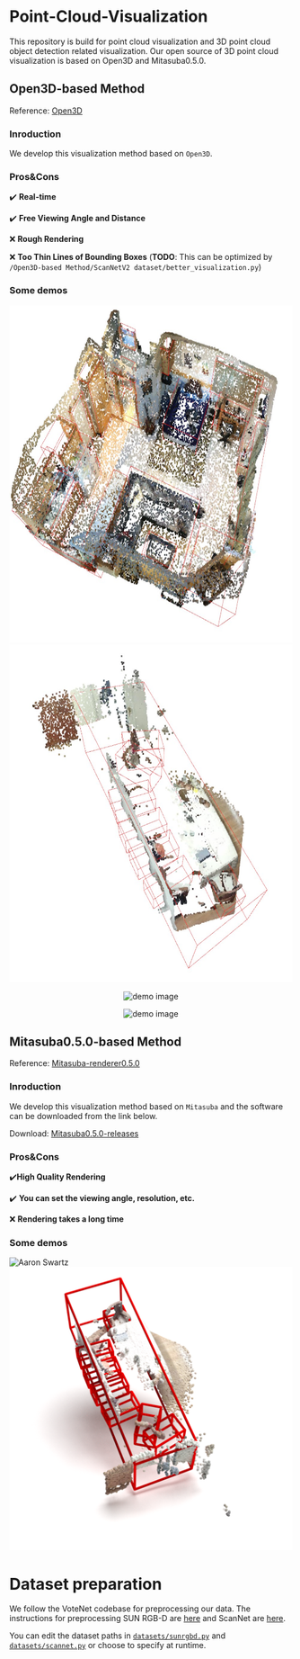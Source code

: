 # Point-Cloud-Visualization
This repository is build for point cloud visualization and 3D point cloud object detection related visualization.
Our open source of 3D point cloud visualization is based on Open3D and Mitasuba0.5.0.
## Open3D-based Method
Reference: <a href="https://github.com/isl-org/Open3D" title="Open3D">Open3D</a>

### Inroduction
We develop this visualization method based on `Open3D`.

### Pros&Cons
✔️ **Real-time**

✔️ **Free Viewing Angle and Distance**

❌ **Rough Rendering**

❌ **Too Thin Lines of Bounding Boxes** (**TODO**: This can be optimized by `/Open3D-based Method/ScanNetV2 dataset/better_visualization.py`)

### Some demos

<div align=center>
<img src="https://github.com/JiachengDeng/Point-Cloud-Visualization/raw/main/resources/Open3D_ScanNetV2.jpg" width = "600" height = "600" alt="A demo of a scene in the ScanNetV2 dataset with Open3D" />

<img src="https://github.com/JiachengDeng/Point-Cloud-Visualization/raw/main/resources/Open3D_SUNRGBD.jpg" width = "600" height = "600" alt="A demo of a scene in the SUN RGB-D dataset with Open3D" />

![demo image](https://github.com/JiachengDeng/Point-Cloud-Visualization/raw/main/resources/ScanNetV2.gif)

![demo image](https://github.com/JiachengDeng/Point-Cloud-Visualization/raw/main/resources/SUNRGBD.gif)
  
</div>

## Mitasuba0.5.0-based Method
Reference: <a href="https://www.mitsuba-renderer.org/devblog/2014/02/mitsuba-0-5-0-released/" title="Mitasuba-renderer0.5.0">Mitasuba-renderer0.5.0</a>

### Inroduction
We develop this visualization method based on `Mitasuba` and the software can be downloaded from the link below.

Download: <a href="http://www.mitsuba-renderer.org/releases/current/windows/" title="Mitasuba0.5.0-releases">Mitasuba0.5.0-releases</a> 

### Pros&Cons
✔️**High Quality Rendering**

✔️ **You can set the viewing angle, resolution, etc.**

❌ **Rendering takes a long time**

### Some demos

![Aaron Swartz](https://github.com/JiachengDeng/Point-Cloud-Visualization/raw/main/resources/Mitasuba_ScanNetV2.png)
![Aaron Swartz](https://github.com/JiachengDeng/Point-Cloud-Visualization/raw/main/resources/Mitasuba_SUNRGBD.png)

# Dataset preparation

We follow the VoteNet codebase for preprocessing our data.
The instructions for preprocessing SUN RGB-D are [here](https://github.com/facebookresearch/votenet/tree/main/sunrgbd) and ScanNet are [here](https://github.com/facebookresearch/votenet/tree/main/scannet).

You can edit the dataset paths in [`datasets/sunrgbd.py`](datasets/sunrgbd.py#L36) and [`datasets/scannet.py`](datasets/scannet.py#L23-L24) or choose to specify at runtime.
